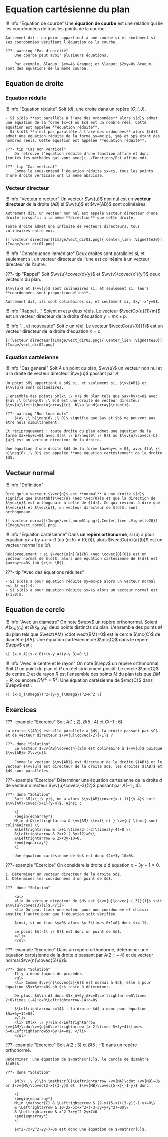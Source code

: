 # Equation cartésienne du plan

!!! info "Equation de courbe"
    Une **équation de courbe** est une relation qui lie les coordonnées de tous les points de la courbe.
    
    Autrement dit : un point appartient à une courbe si et seulement si ses coordonnées vérifient l'équation de la courbe.

    ???- warning "Pas d'unicité"
        Une courbe peut avoir plusieurs équations.

        Par exemple, &laquo; $xy=4$ &raquo; et &laquo; $2xy=8$ &raquo; sont des équations de la même courbe.

## Equation de droite

### Equation réduite

!!! info "Equation réduite"
    Soit $(d)$, une droite dans un repère $(O;I,J)$.  
    
    - Si $(d)$ **est parallèle à l'axe des ordonnées** alors $(d)$ admet une équation de la forme $x=c$ où $c$ est un nombre réel. Cette équation est appelée **équation réduite**.
    - Si $(d)$ **n'est pas parallèle à l'axe des ordonnées** alors $(d)$ admet une équation réduite de la forme $y=mx+p$, $m$ et $p$ étant des nombres réels. Cette équation est appelée **équation réduite**.
    
    ???- tip "Cas non vertical"
        On retrouve l'équation réduite d'une fonction affine et donc [toutes les méthodes qui vont avec](../Fonctions/Fct_affine.md).
    
    ???- tip "Cas vertical"
        Comme le sous-entend l'équation réduite $x=c$, tous les points d'une droite verticale ont la même abscisse.

### Vecteur directeur

!!! info "Vecteur directeur"
    Un vecteur $\vv{u}$ non nul est un **vecteur directeur** de la droite $(AB)$ si $\vv{u}$ et $\vv{AB}$ sont colinéaires.

    Autrement dit, un vecteur non nul est appelé vecteur directeur d'une droite lorsqu'il a la même **direction** que cette droite.

    Toute droite admet une infinité de vecteurs directeurs, tous colinéaires entre eux.

    [![vecteur directeur](Image/vect_dir01.png){.Center_lien .Vignette20}](Image/vect_dir01.png)

!!! info "Conséquence immédiate"
    Deux droites sont parallèles si, et seulement si, un vecteur directeur de l'une est colinéaire à un vecteur directeur de l'autre.

???- tip "Rappel"
    Soit $\vv{u}\covec{x}{y}$ et $\vv{v}\covec{x'}{y'}$ deux vecteurs du plan.

    $\vv{u}$ et $\vv{v}$ sont colinéaires si, et seulement si, leurs **coordonnées sont proportionnelles**.

    Autrement dit, ils sont colinéaires si, et seulement si, $xy'-x'y=0$.

!!! info "Rappel ..."
    Soient $m$ et $p$ deux réels. Le vecteur $\vectCo{u}{1}{m}$ est un vecteur directeur de la droite d'équation $y=mx+p$.

!!! info "... et nouveauté"
    Soit $c$ un réel. Le vecteur $\vectCo{u}{0}{1}$ est un vecteur directeur de la droite d'équation $x=c$.

    [![vecteur directeur](Image/vect_dir02.png){.Center_lien .Vignette20}](Image/vect_dir02.png)

### Equation cartésienne

!!! info "Cas général"
    Soit $A$ un point du plan, $\vv{u}$ un vecteur non nul et $d$ la droite de vecteur directeur $\vv{u}$ passant par $A$.

    Un point $M$ appartient à $d$ si, et seulement si, $\vv{AM}$ et $\vv{u}$ sont colinéaires.

    L'ensemble des points $M(x\ ;\ y)$ du plan tels que $ax+by+c=0$ avec $(a\ ;\ b)\neq(0\ ;\ 0)$ est une droite de vecteur directeur $\vv{u}\left(\begin{array}{c} -b\\a \end{array}\right)$.

    ???- warning "Non tous nuls"
        $(a\ ;\ b)\neq(0\ ;\ 0)$ signifie que $a$ et $b$ ne peuvent pas être nuls simultanément.

    Et réciproquement : toute droite du plan admet une équation de la forme $ax+by+c=0$ avec $(a\ ;\ b)\neq(0\ ;\ 0)$ où $\vv{u}\covec{-b}{a}$ est un vecteur directeur de la droite.

    Une équation d'une droite $d$ de la forme $ax+by+c = 0$, avec $(a\ ;\ b)\neq(0\ ;\ 0)$ est appelée **une équation cartésienne** de la droite $d$.

## Vecteur normal

!!! info "Définition"

    Dire qu'un vecteur $\vec{n}$ est **normal** à une droite $(d)$ signifie que $\mathbf{\vec{n} \neq \vec{0}}$ et que la direction de $\vec{n}$ est orthogonale à celle de $(d)$. Ce qui revient à dire que $\vec{n}$ et $\vec{u}$, un vecteur directeur de $(d)$, sont orthogonaux.

    [![vecteur normal](Image/vect_norm01.png){.Center_lien .Vignette20}](Image/vect_norm01.png)

!!! info "Equaiton cartésienne"
    Dans **un repère orthonormé**, si $(d)$ a pour équation $ax+by+c=0$ (où $(a;b) \neq (0;0)$), alors $\vectCo{n}{a}{b}$ est un vecteur normal de $(d)$.

    Réciproquement : si $\vectCo{n}{a}{b} \neq \covec{0}{0}$ est un vecteur normal de $(d)$, alors une équation cartésienne de $(d)$ est $ax+by+c=0$ (où $c\in \R$).

???- tip "Avec des équations réduites"

    - Si $(d)$ a pour équation réduite $y=mx+p$ alors un vecteur normal est $(-m;1)$.
    - Si $(d)$ a pour équation réduite $x=k$ alors un vecteur normal est $(1;0)$.

## Equation de cercle

!!! info "Avec un diamètre"
    On note $\repv$ un repère orthonormal. Soient $A(x_A;y_A)$ et $B(x_B;y_B)$ deux points distincts du plan. L'ensemble des points $M$ du plan tels que $\vect{AM} \cdot \vect{BM}=0$ est le cercle $\mc{C}$ de diamètre $[AB]$. Une équation cartésienne de $\mc{C}$ dans le repère $\repv$ est ;

    \[ (x-x_A)(x-x_B)+(y-y_A)(y-y_B)=0 \]

!!! info "Avec le centre et le rayon"
    On note $\repv$ un repère orthonormal. Soit $\Omega$ un point du plan et $R$ un réel strictement positif. Le cercle $\mc{C}$ de centre $\Omega$ et de rayon $R$ est l'ensemble des points $M$ du plan tels que $\Omega M=R$, ou encore $\Omega M^2=R^2$. Une équation cartésienne de $\mc{C}$ dans $\repv$ est :
    
    \[ (x-x_{\Omega})^2+(y-y_{\Omega})^2=R^2 \]


## Exercices

???- example "Exercice"
    Soit $A(1\ ;\ 2)$, $B(5\ ;\ 4)$ et $C(-1\ ;\ 6)$.

    La droite $(AB)$ est-elle parallèle à $d$, la droite passant par $C$ et de vecteur directeur $\vv{u}\covec{-2}{-1}$ ?

    ???- done "Solution"
        Le vecteur $\vv{AB}\covec{4}{2}$ est colinéaire à $\vv{u}$ puisque $\vv{AB}=-2\vv{u}$.

        Comme le vecteur $\vv{AB}$ est directeur de la droite $(AB)$ et le vecteur $\vv{u}$ est directeur de la droite $d$, les droites $(AB)$ et $d$ sont parallèles.

???- example "Exercice"
    Déterminer une équation cartésienne de la droite $d$ de vecteur directeur $\vv{u}\covec{-3}{2}$ passant par $A(-1\ ;\ 4)$.

    ???- done "Solution"
        Soit $M(x\ ;\ y)$, on a alors $\vv{AM}\covec{x-(-1)}{y-4}$ soit $\vv{AM}\covec{x+1}{y-4}$. Ainsi :

        \[
        \begin{eqnarray*}
        M\in d &\Leftrightarrow & \vv{AM} \text{ et } \vv{u} \text{ sont colinéaires} \\
        &\Leftrightarrow & (x+1)\times2-(-3)\times(y-4)=0 \\
        &\Leftrightarrow & 2x+2-(-3y+12)=0\\
        &\Leftrightarrow & 2x+3y-10=0.
        \end{eqnarray*}
        \]

        Une équation cartésienne de $d$ est donc $2x+3y-10=0$.

???- example "Exercice"
    On considère la droite $d$ d'équation $x-3y+1=0$.

    1. Déterminer un vecteur directeur de la droite $d$.
    1. Déterminer les coordonnées d'un point de $d$.

    ???- done "Solution"

        <ol>
        <li> Un vecteur directeur de $d$ est $\vv{u}\covec{-(-3)}{1}$ soit $\vv{u}\covec{3}{1}$.</li>
	    <li> On peut fixer une valeur pour une coordonnée et choisir ensuite l'autre pour que l'équation soit vérifiée.
	
	    Ainsi, si on fixe $y=0$ alors $x-3\times 0+1=0$ donc $x=-1$.
	
	    Le point $A(-1\ ;\ 0)$ est donc un point de $d$.
        </li>
        </ol>
    
???- example "Exercice"
    Dans un repère orthonormé, déterminer une équation cartésienne de la droite $d$ passant par $A(2\ ;\ -4)$ et de vecteur normal $\vv{n}\covec{5}{6}$.

    ???- done "Solution"
        Il y a deux façons de procéder.
        <ul>
        <li> Comme $\vv{n}\covec{5}{6}$ est normal à $d$, elle a pour équation $5x+6y+c=0$ où $c$ reste à déterminer.

        De plus, $A\in d$ donc $5x_A+6y_A+c=0\Leftrightarrow5\times 2+6\times (-4)+c=0\Leftrightarrow-14+c=0$

        $\Leftrightarrow c=14$ : la droite $d$ a donc pour équation $5x+6y+14=0$.
        </li>
        <li> $M(x\ ;\ y)\in d\Leftrightarrow \vv{AM}\cdot\vv{n}=0\Leftrightarrow (x-2)\times 5+(y+4)\times 6=0\Leftrightarrow5x+6y+14=0$. </li>
        </ul>

???- example "Exercice"
    Soit  $A(2\ ;\ 3)$ et $B(5\ ;-1)$ dans un repère orthonormé. 

    Déterminer  une équation de $\mathscr{C}$, le cercle de diamètre $[AB]$.

    ???- done "Solution"

        $M(x\ ;\ y)\in \mathscr{C}\Leftrightarrow \vv{MA}\cdot \vv{MB}=0$ or $\vv{MA}\covec{2-x}{3-y}$ et  $\vv{MB}\covec{5-x}{-1-y}$ donc :

        \[
        \begin{eqnarray*}
        M\in \mathscr{C} & \Leftrightarrow & (2-x)(5-x)+(3-y)(-1-y)=0\\
        & \Leftrightarrow & 10-2x-5x+x^2+(-3-3y+y+y^2)=0$\\
        & \Leftrightarrow & x^2-7x+y^2-2y+7=0
        \end{eqnarray*}
        \]

        $x^2-7x+y^2-2y+7=0$ est donc une équation de $\mathscr{C}$.